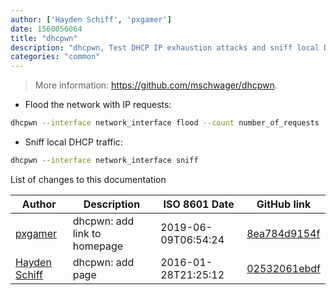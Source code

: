 ```yaml
---
author: ['Hayden Schiff', 'pxgamer']
date: 1560056064
title: "dhcpwn"
description: "dhcpwn, Test DHCP IP exhaustion attacks and sniff local DHCP traffic."
categories: "common"
---
```

> More information: <https://github.com/mschwager/dhcpwn>.

- Flood the network with IP requests:

```bash
dhcpwn --interface network_interface flood --count number_of_requests
```

- Sniff local DHCP traffic:

```bash
dhcpwn --interface network_interface sniff
```
List of changes to this documentation


Author | Description | ISO 8601 Date | GitHub link
------|-----|-----|-----
[pxgamer](mailto:owzie123@gmail.com) | dhcpwn: add link to homepage | 2019-06-09T06:54:24 | [8ea784d9154f](https://github.com/tldr-pages/tldr/commit/8ea784d9154f6feab40c8148270a8e739a50dda6)
[Hayden Schiff](mailto:oxguy3@gmail.com) | dhcpwn: add page | 2016-01-28T21:25:12 | [02532061ebdf](https://github.com/tldr-pages/tldr/commit/02532061ebdfd6bf6769c0e124cfa0b0494434ae)

